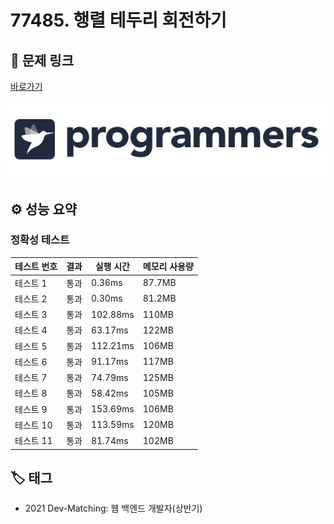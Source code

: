 # 77485. 행렬 테두리 회전하기

## 🔗 문제 링크

[바로가기](https://school.programmers.co.kr/learn/courses/30/lessons/77485)

![프로그래머스 로고](../../images/programmers.jpg)

## ⚙️ 성능 요약

### 정확성 테스트

| 테스트 번호 | 결과 | 실행 시간 | 메모리 사용량 |
| ----------- | ---- | --------- | ------------- |
| 테스트 1    | 통과 | 0.36ms    | 87.7MB        |
| 테스트 2    | 통과 | 0.30ms    | 81.2MB        |
| 테스트 3    | 통과 | 102.88ms  | 110MB         |
| 테스트 4    | 통과 | 63.17ms   | 122MB         |
| 테스트 5    | 통과 | 112.21ms  | 106MB         |
| 테스트 6    | 통과 | 91.17ms   | 117MB         |
| 테스트 7    | 통과 | 74.79ms   | 125MB         |
| 테스트 8    | 통과 | 58.42ms   | 105MB         |
| 테스트 9    | 통과 | 153.69ms  | 106MB         |
| 테스트 10   | 통과 | 113.59ms  | 120MB         |
| 테스트 11   | 통과 | 81.74ms   | 102MB         |

## 🏷️ 태그

- 2021 Dev-Matching: 웹 백엔드 개발자(상반기)
